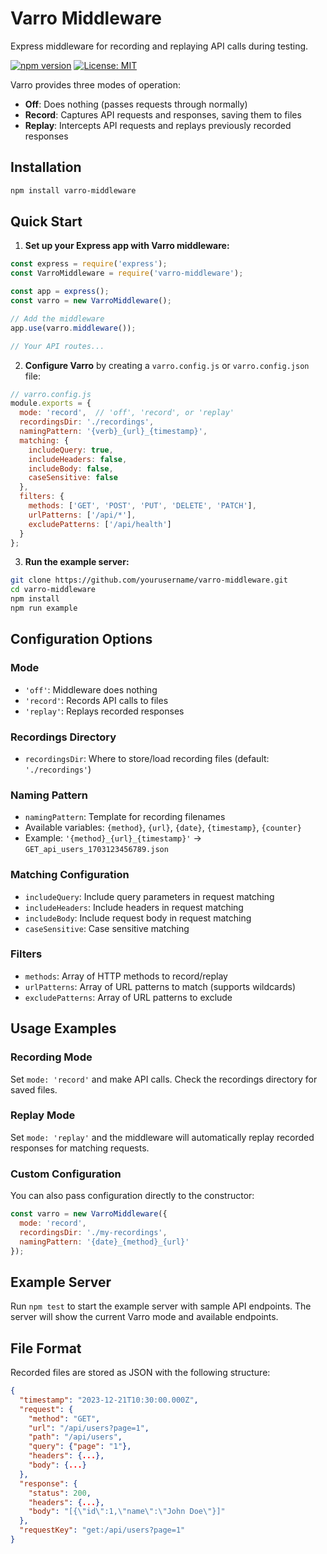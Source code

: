 # Varro Middleware

Express middleware for recording and replaying API calls during testing.

[![npm version](https://badge.fury.io/js/varro-middleware.svg)](https://badge.fury.io/js/varro-middleware)
[![License: MIT](https://img.shields.io/badge/License-MIT-yellow.svg)](https://opensource.org/licenses/MIT)

Varro provides three modes of operation:

- **Off**: Does nothing (passes requests through normally)
- **Record**: Captures API requests and responses, saving them to files
- **Replay**: Intercepts API requests and replays previously recorded responses

## Installation

```bash
npm install varro-middleware
```

## Quick Start

1. **Set up your Express app with Varro middleware:**

```javascript
const express = require('express');
const VarroMiddleware = require('varro-middleware');

const app = express();
const varro = new VarroMiddleware();

// Add the middleware
app.use(varro.middleware());

// Your API routes...
```

2. **Configure Varro** by creating a `varro.config.js` or `varro.config.json` file:

```javascript
// varro.config.js
module.exports = {
  mode: 'record',  // 'off', 'record', or 'replay'
  recordingsDir: './recordings',
  namingPattern: '{verb}_{url}_{timestamp}',
  matching: {
    includeQuery: true,
    includeHeaders: false,
    includeBody: false,
    caseSensitive: false
  },
  filters: {
    methods: ['GET', 'POST', 'PUT', 'DELETE', 'PATCH'],
    urlPatterns: ['/api/*'],
    excludePatterns: ['/api/health']
  }
};
```

3. **Run the example server:**

```bash
git clone https://github.com/yourusername/varro-middleware.git
cd varro-middleware
npm install
npm run example
```

## Configuration Options

### Mode
- `'off'`: Middleware does nothing
- `'record'`: Records API calls to files
- `'replay'`: Replays recorded responses

### Recordings Directory
- `recordingsDir`: Where to store/load recording files (default: `'./recordings'`)

### Naming Pattern
- `namingPattern`: Template for recording filenames
- Available variables: `{method}`, `{url}`, `{date}`, `{timestamp}`, `{counter}`
- Example: `'{method}_{url}_{timestamp}'` → `GET_api_users_1703123456789.json`

### Matching Configuration
- `includeQuery`: Include query parameters in request matching
- `includeHeaders`: Include headers in request matching  
- `includeBody`: Include request body in request matching
- `caseSensitive`: Case sensitive matching

### Filters
- `methods`: Array of HTTP methods to record/replay
- `urlPatterns`: Array of URL patterns to match (supports wildcards)
- `excludePatterns`: Array of URL patterns to exclude

## Usage Examples

### Recording Mode
Set `mode: 'record'` and make API calls. Check the recordings directory for saved files.

### Replay Mode
Set `mode: 'replay'` and the middleware will automatically replay recorded responses for matching requests.

### Custom Configuration
You can also pass configuration directly to the constructor:

```javascript
const varro = new VarroMiddleware({
  mode: 'record',
  recordingsDir: './my-recordings',
  namingPattern: '{date}_{method}_{url}'
});
```

## Example Server

Run `npm test` to start the example server with sample API endpoints. The server will show the current Varro mode and available endpoints.

## File Format

Recorded files are stored as JSON with the following structure:

```json
{
  "timestamp": "2023-12-21T10:30:00.000Z",
  "request": {
    "method": "GET",
    "url": "/api/users?page=1",
    "path": "/api/users",
    "query": {"page": "1"},
    "headers": {...},
    "body": {...}
  },
  "response": {
    "status": 200,
    "headers": {...},
    "body": "[{\"id\":1,\"name\":\"John Doe\"}]"
  },
  "requestKey": "get:/api/users?page=1"
}
```
